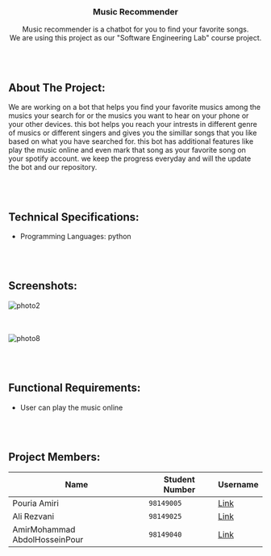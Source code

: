<br />
<p align="center">
  
  <h3 align="center">Music Recommender</h3>

  <p align="center">
    Music recommender is a chatbot for you to find your favorite songs.
    <br />
    We are using this project as our "Software Engineering Lab" course project.

  
  
 
  
<br/><br/> 
## About The Project:
  
  We are working on a bot that helps you find your favorite musics among the musics your search for or the musics you want to hear on your phone or your other devices.
this bot helps you reach your intrests in different genre of musics or different singers and gives you the simillar songs that you like based on what you have searched for.
this bot has additional features like play the music online and even mark that song as your favorite song on your spotify account.
we keep the progress everyday and will the update the bot and our repository.

  
 <br/><br/> 
  ## Technical Specifications:  
- Programming Languages: python

  
  <br/><br/> 
 ## Screenshots:
  ![photo2](https://github.com/Puami/Music_Recommender/assets/132097813/cd0bc595-61d1-4b58-b302-02191ce42371)
  
  <br/><br/>
  ![photo8](https://github.com/Puami/Music_Recommender/assets/132097813/927ce971-a04e-45e3-9022-279634e4691d)

  
  
<br/><br/>  
## Functional Requirements:  
- User can play the music online

  
  
<br/><br/>
## Project Members:  

Name | Student Number | Username
--- | --- | ---
Pouria Amiri | `98149005` | [Link](https://github.com/puami)
Ali Rezvani | `98149025` | [Link](https://github.com/iwaspolo)
AmirMohammad AbdolHosseinPour | `98149040` | [Link](https://github.com/0amirkhan0)


 


